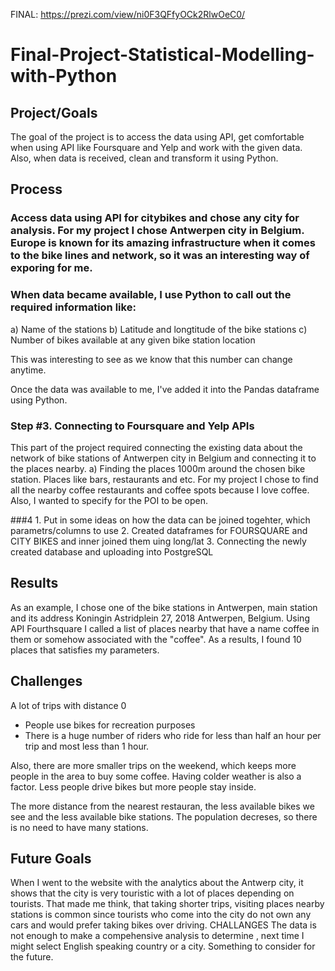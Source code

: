 FINAL: https://prezi.com/view/ni0F3QFfyOCk2RlwOeC0/


# Final-Project-Statistical-Modelling-with-Python

## Project/Goals
The goal of the project is to access the data using API, get comfortable when using API like Foursquare and Yelp and work with the given data. Also, when data is received, clean and transform it using Python. 

## Process
### Access data using API for citybikes and chose any city for analysis. For my project I chose Antwerpen city in Belgium. Europe is known for its amazing infrastructure when it comes to the bike lines and network, so it was an interesting way of exporing for me. 

### When data became available, I use Python to call out the required information like: 
a) Name of the stations
b) Latitude and longtitude of the bike stations 
c) Number of bikes available at any given bike station location

This was interesting to see as we know that this number can change anytime.

Once the data was available to me, I've added it into the Pandas dataframe using Python.

### Step #3. Connecting to Foursquare and Yelp APIs
This part of the project required connecting the existing data about the network of bike stations of Antwerpen city in Belgium and connecting it to the places nearby. 
a) Finding the places 1000m around the chosen bike station. Places like bars, restaurants and etc. For my project I chose to find all the nearby coffee restaurants and coffee spots because I love coffee. Also, I wanted to specify for the POI to be open. 

###4 1. Put in some ideas on how the data can be joined togehter, which parametrs/columns to use
2. Created dataframes for FOURSQUARE and CITY BIKES and inner joined them uing long/lat
3. Connecting the newly created database and uploading into PostgreSQL

## Results
As an example, I chose one of the bike stations in  Antwerpen, main station and its address Koningin Astridplein 27, 2018 Antwerpen, Belgium. Using API Fourthsquare I called a list of places nearby that have a name coffee in them or somehow associated with the "coffee". As a results, I found 10 places that satisfies my parameters.

## Challenges 
 A lot of trips with distance 0
 - People use bikes for recreation purposes
- There is a huge number of riders who ride for less than half an hour per trip and most less than 1 hour.

Also, there are more smaller trips on the weekend, which keeps more people in the area to buy some coffee.  Having colder weather is also a factor. Less people drive bikes but more people stay inside. 

The more distance from the nearest restauran, the less available bikes we see and the less available bike stations. The population decreses, so there is no need to have many stations. 

## Future Goals
When I went to the website with the analytics about the Antwerp city, it shows that the city is very touristic with a lot of places depending on tourists. That made me think, that taking shorter trips, visiting places nearby stations is common since tourists who come into the city do not own any cars and would prefer taking bikes over driving. 
CHALLANGES
The data is not enough to make a compehensive analysis to determine , next time I might select English speaking country or a city. Something to consider for the future.
